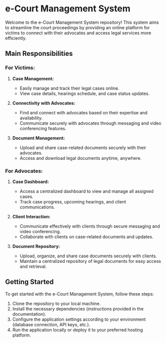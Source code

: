 
# e-Court Management System

Welcome to the e-Court Management System repository! This system aims to streamline the court proceedings by providing an online platform for victims to connect with their advocates and access legal services more efficiently.

## Main Responsibilities

### For Victims:
1. **Case Management:**
   - Easily manage and track their legal cases online.
   - View case details, hearings schedule, and case status updates.
   
2. **Connectivity with Advocates:**
   - Find and connect with advocates based on their expertise and availability.
   - Communicate securely with advocates through messaging and video conferencing features.
   
3. **Document Management:**
   - Upload and share case-related documents securely with their advocates.
   - Access and download legal documents anytime, anywhere.
   

### For Advocates:
1. **Case Dashboard:**
   - Access a centralized dashboard to view and manage all assigned cases.
   - Track case progress, upcoming hearings, and client communications.
   
2. **Client Interaction:**
   - Communicate effectively with clients through secure messaging and video conferencing.
   - Collaborate with clients on case-related documents and updates.
   
3. **Document Repository:**
   - Upload, organize, and share case documents securely with clients.
   - Maintain a centralized repository of legal documents for easy access and retrieval.
   

## Getting Started
To get started with the e-Court Management System, follow these steps:
1. Clone the repository to your local machine.
2. Install the necessary dependencies (instructions provided in the documentation).
3. Configure the application settings according to your environment (database connection, API keys, etc.).
4. Run the application locally or deploy it to your preferred hosting platform.


